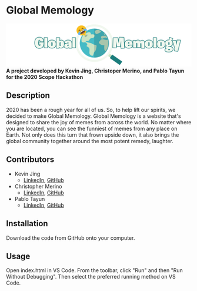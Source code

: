 # Global Memology
![Global Memology Logo](assets/logo.png?raw=true "Logo")
**A project developed by Kevin Jing, Christoper Merino, and Pablo Tayun for the 2020 Scope Hackathon**

## Description
2020 has been a rough year for all of us. So, to help lift our spirits, we decided to make Global Memology. Global Memology is a website that's designed to share the joy of memes from across the world. No matter where you are located, you can see the funniest of memes from any place on Earth. Not only does this turn that frown upside down, it also brings the global community together around the most potent remedy, laughter. 

## Contributors
- Kevin Jing
    - [LinkedIn](https://www.linkedin.com/in/kevin-jing-248958195/), [GitHub](https://github.com/khjing8/)
- Christopher Merino
    - [LinkedIn](https://www.linkedin.com/in/chrismerinobrito/), [GitHub](https://github.com/ptay26)
- Pablo Tayun
    - [LinkedIn](https://www.linkedin.com/in/pablotayunmazariegos/), [GitHub](https://github.com/cmerino01)

## Installation
Download the code from GitHub onto your computer.

## Usage
Open index.html in VS Code. From the toolbar, click "Run" and then "Run Without Debugging". Then select the preferred running method on VS Code. 
